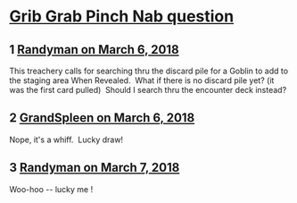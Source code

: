 # [Grib Grab Pinch Nab question](https://community.fantasyflightgames.com/topic/271110-grib-grab-pinch-nab-question/)

## 1 [Randyman on March 6, 2018](https://community.fantasyflightgames.com/topic/271110-grib-grab-pinch-nab-question/?do=findComment&comment=3240594)

This treachery calls for searching thru the discard pile for a Goblin to add to the staging area When Revealed.  What if there is no discard pile yet? (it was the first card pulled)  Should I search thru the encounter deck instead?

## 2 [GrandSpleen on March 6, 2018](https://community.fantasyflightgames.com/topic/271110-grib-grab-pinch-nab-question/?do=findComment&comment=3240674)

Nope, it's a whiff.  Lucky draw!

## 3 [Randyman on March 7, 2018](https://community.fantasyflightgames.com/topic/271110-grib-grab-pinch-nab-question/?do=findComment&comment=3241967)

Woo-hoo -- lucky me !

